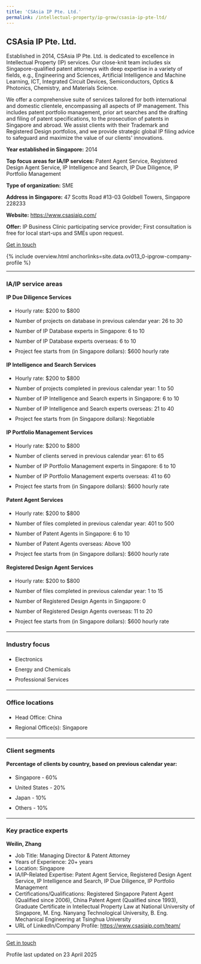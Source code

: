 ```yaml
---
title: 'CSAsia IP Pte. Ltd.'
permalink: /intellectual-property/ip-grow/csasia-ip-pte-ltd/
---
```


## CSAsia IP Pte. Ltd.

Established in 2014, CSAsia IP Pte. Ltd. is dedicated to excellence in Intellectual Property (IP) services. Our close-knit team includes six Singapore-qualified patent attorneys with deep expertise in a variety of fields, e.g., Engineering and Sciences, Artificial Intelligence and Machine Learning, ICT, Integrated Circuit Devices, Semiconductors, Optics & Photonics, Chemistry, and Materials Science.

We offer a comprehensive suite of services tailored for both international and domestic clientele, encompassing all aspects of IP management. This includes patent portfolio management, prior art searches and the drafting and filing of patent specifications, to the prosecution of patents in Singapore and abroad. We assist clients with their Trademark and Registered Design portfolios, and we provide strategic global IP filing advice to safeguard and maximize the value of our clients' innovations.

<b>Year established in Singapore:</b> 2014

<b>Top focus areas for IA/IP services:</b> Patent Agent Service, Registered Design Agent Service, IP Intelligence and Search, IP Due Diligence, IP Portfolio Management

<b>Type of organization:</b> SME

<b>Address in Singapore:</b> 47 Scotts Road #13-03 Goldbell Towers, Singapore 228233

<b>Website:</b> <a href='https://www.csasiaip.com/'>https://www.csasiaip.com/</a>

<b>Offer:</b> IP Business Clinic participating service provider; First consultation is free for local start-ups and SMEs upon request.

<a class='btn' href='https://form.gov.sg/67d7db89d1d11769527063e5' target='_blank' rel='noopener'>Get in touch</a>

{% include overview.html anchorlinks=site.data.ov013_0-ipgrow-company-profile %}

---
<a name='ip-related-service-areas'></a>
### IA/IP service areas

**IP Due Diligence Services**

<ul>
<li style='line-height: 27px; margin: 0px 0px !important'>Hourly rate:  $200 to $800</li>
<li style='line-height: 27px; margin: 0px 0px !important'>Number of projects on database in previous calendar year: 26 to 30</li>
<li style='line-height: 27px; margin: 0px 0px !important'>Number of IP Database experts in Singapore: 6 to 10</li>
<li style='line-height: 27px; margin: 0px 0px !important'>Number of IP Database experts overseas: 6 to 10</li>
<li style='line-height: 27px; margin: 0px 0px !important'>Project fee starts from (in Singapore dollars):  $600 hourly rate</li>
</ul>

**IP Intelligence and Search Services**

<ul>
<li style='line-height: 27px; margin: 0px 0px !important'>Hourly rate:  $200 to $800</li>
<li style='line-height: 27px; margin: 0px 0px !important'>Number of projects completed in previous calendar year: 1 to 50</li>
<li style='line-height: 27px; margin: 0px 0px !important'>Number of IP Intelligence and Search experts in Singapore: 6 to 10</li>
<li style='line-height: 27px; margin: 0px 0px !important'>Number of IP Intelligence and Search experts overseas: 21 to 40</li>
<li style='line-height: 27px; margin: 0px 0px !important'>Project fee starts from (in Singapore dollars):  Negotiable</li>
</ul>

**IP Portfolio Management Services**

<ul>
<li style='line-height: 27px; margin: 0px 0px !important'>Hourly rate:  $200 to $800</li>
<li style='line-height: 27px; margin: 0px 0px !important'>Number of clients served in previous calendar year: 61 to 65</li>
<li style='line-height: 27px; margin: 0px 0px !important'>Number of IP Portfolio Management experts in Singapore: 6 to 10</li>
<li style='line-height: 27px; margin: 0px 0px !important'>Number of IP Portfolio Management experts overseas: 41 to 60</li>
<li style='line-height: 27px; margin: 0px 0px !important'>Project fee starts from (in Singapore dollars):  $600 hourly rate</li>
</ul>

**Patent Agent Services**

<ul>
<li style='line-height: 27px; margin: 0px 0px !important'>Hourly rate:  $200 to $800</li>
<li style='line-height: 27px; margin: 0px 0px !important'>Number of files completed in previous calendar year: 401 to 500</li>
<li style='line-height: 27px; margin: 0px 0px !important'>Number of Patent Agents in Singapore: 6 to 10</li>
<li style='line-height: 27px; margin: 0px 0px !important'>Number of Patent Agents overseas: Above 100</li>
<li style='line-height: 27px; margin: 0px 0px !important'>Project fee starts from (in Singapore dollars):  $600 hourly rate</li>
</ul>

**Registered Design Agent Services**

<ul>
<li style='line-height: 27px; margin: 0px 0px !important'>Hourly rate: $200 to $800</li>
<li style='line-height: 27px; margin: 0px 0px !important'>Number of files completed in previous calendar year: 1 to 15</li>
<li style='line-height: 27px; margin: 0px 0px !important'>Number of Registered Design Agents in Singapore: 0</li>
<li style='line-height: 27px; margin: 0px 0px !important'>Number of Registered Design Agents overseas: 11 to 20</li>
<li style='line-height: 27px; margin: 0px 0px !important'>Project fee starts from (in Singapore dollars): $600 hourly rate</li>
</ul>

---
<a name='industry-focus'></a>
### Industry focus

<ul><li style='line-height: 27px; margin: 0px 0px !important'> Electronics</li><li style='line-height: 27px; margin: 0px 0px !important'>Energy and Chemicals</li><li style='line-height: 27px; margin: 0px 0px !important'>Professional Services</li></ul>

---
<a name='office-locations'></a>
### Office locations

<ul><li style='line-height: 27px; margin: 0px 0px !important'> Head Office: China</li><li style='line-height: 27px; margin: 0px 0px !important'>Regional Office(s): Singapore</li></ul>

---
<a name='client-segments'></a>
### Client segments

**Percentage of clients by country, based on previous calendar year:**

<ul><li style='line-height: 27px; margin: 0px 0px !important'> Singapore - 60%</li><li style='line-height: 27px; margin: 0px 0px !important'>United States - 20%</li><li style='line-height: 27px; margin: 0px 0px !important'>Japan - 10%	</li><li style='line-height: 27px; margin: 0px 0px !important'>Others - 10%</li></ul>

---
<a name='key-practice-experts'></a>
### Key practice experts

**Weilin, Zhang**

- Job Title: Managing Director & Patent Attorney
- Years of Experience: 20+ years
- Location: Singapore
- IA/IP-Related Expertise: Patent Agent Service, Registered Design Agent Service, IP Intelligence and Search, IP Due Diligence, IP Portfolio Management
- Certifications/Qualifications: Registered Singapore Patent Agent (Qualified since 2006), China Patent Agent (Qualified since 1993), Graduate Certificate in Intellectual Property Law at National University of Singapore, M. Eng. Nanyang Technological University, B. Eng. Mechanical Engineering at Tsinghua University
- URL of LinkedIn/Company Profile: <a href="https://www.csasiaip.com/team/" target="_blank" rel="noopener">https://www.csasiaip.com/team/</a>


---
<p>
<a class='btn' href='https://form.gov.sg/67d7db89d1d11769527063e5' target='_blank' rel='noopener'>Get in touch</a>
</p>
Profile last updated on 23 April 2025
